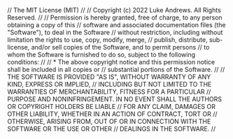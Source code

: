 // The MIT License (MIT)
//
// Copyright (c) 2022 Luke Andrews. All Rights Reserved.
//
// Permission is hereby granted, free of charge, to any person obtaining a copy of this
// software and associated documentation files (the "Software"), to deal in the Software
// without restriction, including without limitation the rights to use, copy, modify, merge,
// publish, distribute, sub-license, and/or sell copies of the Software, and to permit persons
// to whom the Software is furnished to do so, subject to the following conditions:
// 
// * The above copyright notice and this permission notice shall be included in all copies or
//   substantial portions of the Software.
// 
// THE SOFTWARE IS PROVIDED "AS IS", WITHOUT WARRANTY OF ANY KIND, EXPRESS OR IMPLIED, 
// INCLUDING BUT NOT LIMITED TO THE WARRANTIES OF MERCHANTABILITY, FITNESS FOR A PARTICULAR
// PURPOSE AND NONINFRINGEMENT.  IN NO EVENT SHALL THE AUTHORS OR COPYRIGHT HOLDERS BE LIABLE
// FOR ANY CLAIM, DAMAGES OR OTHER LIABILITY, WHETHER IN AN ACTION OF CONTRACT, TORT OR 
// OTHERWISE, ARISING FROM, OUT OF OR IN CONNECTION WITH THE SOFTWARE OR THE USE OR OTHER
// DEALINGS IN THE SOFTWARE.
//
